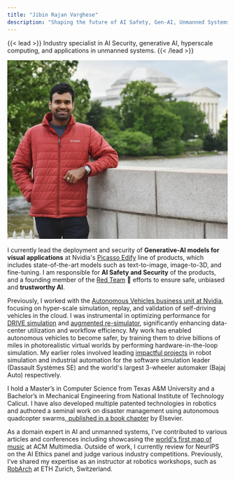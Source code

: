 ```yaml
---
title: "Jibin Rajan Varghese"
description: "Shaping the future of AI Safety, Gen-AI, Unmanned Systems, and Hyperscale Cloud Infrastructure!"
---
```

{{< lead >}}
Industry specialist in AI Security, generative AI, hyperscale computing, and applications in unmanned systems.
{{< /lead >}}

![alt text](me.jpg)

I currently lead the deployment and security of **Generative-AI models for visual applications** at Nvidia's [Picasso Edify](https://www.nvidia.com/en-us/gpu-cloud/picasso/) line of products, which includes state-of-the-art models such as text-to-image, image-to-3D, and fine-tuning. I am responsible for **AI Safety and Security** of the products, and a founding member of the [Red Team](https://research.ibm.com/blog/what-is-red-teaming-gen-AI) :triangular_flag_on_post: efforts to ensure safe, unbiased and **trustworthy AI**.

Previously, I worked with the [Autonomous Vehicles business unit at Nvidia](https://developer.nvidia.com/drive), focusing on hyper-scale simulation, replay, and validation of self-driving vehicles in the cloud. I was instrumental in optimizing performance for [DRIVE simulation](https://developer.nvidia.com/drive/simulation) and [augmented re-simulator](https://developer.nvidia.com/blog/researching-and-developing-an-autonomous-vehicle-lane-following-system/#testing_the_network_augmented_resimulator), significantly enhancing data-center utilization and workflow efficiency. My work has enabled autonomous vehicles to become safer, by training them to drive billions of miles in photorealistic virtual worlds by performing hardware-in-the-loop simulation. My earlier roles involved leading [impactful projects](https://www.youtube.com/watch?v=E8Wjh7Zmf0U) in robot simulation and industrial automation for the software simulation leader (Dassault Systèmes SE) and the world's largest 3-wheeler automaker (Bajaj Auto) respectively.

I hold a Master’s in Computer Science from Texas A&M University and a Bachelor’s in Mechanical Engineering from National Institute of Technology Calicut. I have also developed multiple patented technologies in robotics and authored a seminal work on disaster management using autonomous quadcopter swarms,[ published in a book chapter](https://www.sciencedirect.com/science/article/abs/pii/B9780128202760000133) by Elsevier.

As a domain expert in AI and unmanned systems, I’ve contributed to various articles and conferences including showcasing the [world's first map of music](https://1millionsmiles.wordpress.com/wp-content/uploads/2018/05/music-mapper-ml-project-presentation.pdf) at ACM Multimedia. Outside of work, I currently review for NeurIPS on the AI Ethics panel and judge various industry competitions. Previously, I’ve shared my expertise as an instructor at robotics workshops, such as [RobArch](https://www.robarch2018.org/clay-3d-printing-arbitrary-surfaces/) at ETH Zurich, Switzerland.


